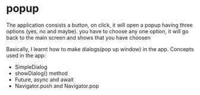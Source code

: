 # popup

The application consists a button,
on click, it will open a popup having three options (yes, no and maybe).
you have to choose any one option, it will go back to the main screen and shows that
you have choosen <yes or no or maybe>


Basically, I learnt how to make dialogs(pop up window) in the app.
Concepts used in the app:
- SimpleDialog
- showDialog() method
- Future, async and await
- Navigator.push and Navigator.pop